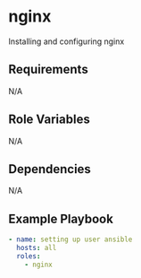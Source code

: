 nginx
=========

Installing and configuring nginx


Requirements
------------

N/A

Role Variables
--------------
N/A



Dependencies
------------

N/A

Example Playbook
----------------
```yaml
- name: setting up user ansible
  hosts: all
  roles: 
    - nginx
```


